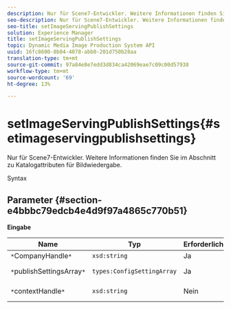 ```yaml
---
description: Nur für Scene7-Entwickler. Weitere Informationen finden Sie im Abschnitt zu Katalogattributen für Bildwiedergabe.
seo-description: Nur für Scene7-Entwickler. Weitere Informationen finden Sie im Abschnitt zu Katalogattributen für Bildwiedergabe.
seo-title: setImageServingPublishSettings
solution: Experience Manager
title: setImageServingPublishSettings
topic: Dynamic Media Image Production System API
uuid: 16fc8600-8b04-4078-abb0-201d750b28aa
translation-type: tm+mt
source-git-commit: 97a84e8e7edd3d834ca42069eae7c09c00d57938
workflow-type: tm+mt
source-wordcount: '69'
ht-degree: 13%

---
```



# setImageServingPublishSettings{#setimageservingpublishsettings}

Nur für Scene7-Entwickler. Weitere Informationen finden Sie im Abschnitt zu Katalogattributen für Bildwiedergabe.

Syntax

## Parameter {#section-e4bbbc79edcb4e4d9f97a4865c770b51}

**Eingabe**

| Name | Typ | Erforderlich | Beschreibung |
|---|---|---|---|
| `*`CompanyHandle`*` | `xsd:string` | Ja | Firma Handle. |
| `*`publishSettingsArray`*` | `types:ConfigSettingArray` | Ja | Nur für Scene7-Entwickler. |
| `*`contextHandle`*` | `xsd:string` | Nein | Behandeln Sie den Veröffentlichungskontext. |

